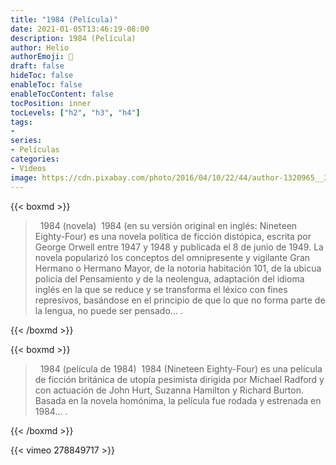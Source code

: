 ```yaml
---
title: "1984 (Película)"
date: 2021-01-05T13:46:19-08:00
description: 1984 (Película)
author: Helio
authorEmoji: 📡
draft: false
hideToc: false
enableToc: false
enableTocContent: false
tocPosition: inner
tocLevels: ["h2", "h3", "h4"]
tags:
- 
series:
- Películas
categories:
- Videos
image: https://cdn.pixabay.com/photo/2016/04/10/22/44/author-1320965__340.png
---
```



{{< boxmd >}}

> <i class="fa fa-wikipedia-w fa-2x" aria-hidden="true"> </i> 1984 (novela)
<i class="fa fa-quote-left" aria-hidden="true"> </i>1984 (en su versión original en inglés: Nineteen Eighty-Four) es una novela política de ficción distópica, escrita por George Orwell entre 1947 y 1948 y publicada el 8 de junio de 1949. La novela popularizó los conceptos del omnipresente y vigilante Gran Hermano o Hermano Mayor, de la notoria habitación 101, de la ubicua policía del Pensamiento y de la neolengua, adaptación del idioma inglés en la que se reduce y se transforma el léxico con fines represivos, basándose en el principio de que lo que no forma parte de la lengua, no puede ser pensado...<i class="fa fa-quote-right" aria-hidden="true"> </i>.

{{< /boxmd >}}

{{< boxmd >}}

> <i class="fa fa-wikipedia-w fa-2x" aria-hidden="true"> </i> 1984 (película de 1984)
<i class="fa fa-quote-left" aria-hidden="true"> </i>1984 (Nineteen Eighty-Four) es una película de ficción británica de utopía pesimista dirigida por Michael Radford y con actuación de John Hurt, Suzanna Hamilton y Richard Burton. Basada en la novela homónima, la película fue rodada y estrenada en 1984...<i class="fa fa-quote-right" aria-hidden="true"> </i>.

{{< /boxmd >}}


{{< vimeo 278849717 >}}

